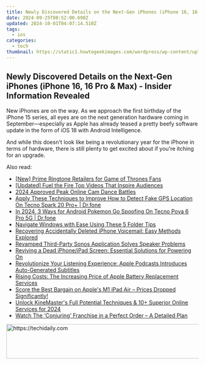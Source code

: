 ```yaml
---
title: Newly Discovered Details on the Next-Gen iPhones (iPhone 16, 16 Pro & Max) - Insider Information Revealed
date: 2024-09-25T08:52:00.698Z
updated: 2024-10-01T04:07:14.510Z
tags:
  - ios
categories:
  - tech
thumbnail: https://static1.howtogeekimages.com/wordpress/wp-content/uploads/2024/08/iphone16leaks-tn.jpg
---
```


## Newly Discovered Details on the Next-Gen iPhones (iPhone 16, 16 Pro & Max) - Insider Information Revealed

New iPhones are on the way. As we approach the first birthday of the iPhone 15 series, all eyes are on the next generation hardware coming in September—especially as Apple has already teased a pretty beefy software update in the form of iOS 18 with Android Intelligence.  
  
 And while this doesn't look like being a revolutionary year for the iPhone in terms of hardware, there is still plenty to get excited about if you're itching for an upgrade.

<ins class="adsbygoogle"
     style="display:block"
     data-ad-format="autorelaxed"
     data-ad-client="ca-pub-7571918770474297"
     data-ad-slot="1223367746"></ins>

<ins class="adsbygoogle"
     style="display:block"
     data-ad-client="ca-pub-7571918770474297"
     data-ad-slot="8358498916"
     data-ad-format="auto"
     data-full-width-responsive="true"></ins>

<span class="atpl-alsoreadstyle">Also read:</span>
<div><ul>
<li><a href="https://extra-approaches.techidaily.com/new-prime-ringtone-retailers-for-game-of-thrones-fans/"><u>[New] Prime Ringtone Retailers for Game of Thrones Fans</u></a></li>
<li><a href="https://facebook-video-footage.techidaily.com/updated-fuel-the-fire-top-videos-that-inspire-audiences/"><u>[Updated] Fuel the Fire Top Videos That Inspire Audiences</u></a></li>
<li><a href="https://digital-screen-recording.techidaily.com/2024-approved-peak-online-cam-dance-battles/"><u>2024 Approved Peak Online Cam Dance Battles</u></a></li>
<li><a href="https://fake-location.techidaily.com/apply-these-techniques-to-improve-how-to-detect-fake-gps-location-on-tecno-spark-20-proplus-drfone-by-drfone-virtual-android/"><u>Apply These Techniques to Improve How to Detect Fake GPS Location On Tecno Spark 20 Pro+ | Dr.fone</u></a></li>
<li><a href="https://pokemon-go-android.techidaily.com/in-2024-3-ways-for-android-pokemon-go-spoofing-on-tecno-pova-6-pro-5g-drfone-by-drfone-virtual-android/"><u>In 2024, 3 Ways for Android Pokemon Go Spoofing On Tecno Pova 6 Pro 5G | Dr.fone</u></a></li>
<li><a href="https://windows11.techidaily.com/navigate-windows-with-ease-using-these-5-folder-tips/"><u>Navigate Windows with Ease Using These 5 Folder Tips</u></a></li>
<li><a href="https://os-tips.techidaily.com/recovering-accidentally-deleted-iphone-voicemail-easy-methods-explored/"><u>Recovering Accidentally Deleted iPhone Voicemail: Easy Methods Explored</u></a></li>
<li><a href="https://os-tips.techidaily.com/revamped-third-party-sonos-application-solves-speaker-problems/"><u>Revamped Third-Party Sonos Application Solves Speaker Problems</u></a></li>
<li><a href="https://os-tips.techidaily.com/reviving-a-dead-iphoneipad-screen-essential-solutions-for-powering-on/"><u>Reviving a Dead iPhone/iPad Screen: Essential Solutions for Powering On</u></a></li>
<li><a href="https://os-tips.techidaily.com/revolutionize-your-listening-experience-apple-podcasts-introduces-auto-generated-subtitles/"><u>Revolutionize Your Listening Experience: Apple Podcasts Introduces Auto-Generated Subtitles</u></a></li>
<li><a href="https://os-tips.techidaily.com/rising-costs-the-increasing-price-of-apple-battery-replacement-services/"><u>Rising Costs: The Increasing Price of Apple Battery Replacement Services</u></a></li>
<li><a href="https://os-tips.techidaily.com/score-the-best-bargain-on-apples-m1-ipad-air-prices-dropped-significantly/"><u>Score the Best Bargain on Apple's M1 iPad Air – Prices Dropped Significantly!</u></a></li>
<li><a href="https://some-guidance.techidaily.com/unlock-kinemasters-full-potential-techniques-and-10plus-superior-online-services-for-2024/"><u>Unlock KineMaster's Full Potential Techniques & 10+ Superior Online Services for 2024</u></a></li>
<li><a href="https://techtrends.techidaily.com/watch-the-conjuring-franchise-in-a-perfect-order-a-detailed-plan/"><u>Watch The ‘Conjuring’ Franchise in a Perfect Order – A Detailed Plan</u></a></li>
</ul></div>

<!-- affiliate ads begin -->
<a href="https://malaysia-healthcare-travel-council.pxf.io/c/5597632/1557747/17382" target="_top" id="1557747">
  <img src="//a.impactradius-go.com/display-ad/17382-1557747" border="0" alt="https://techidaily.com" width="728" height="90"/>
</a>
<img height="0" width="0" src="https://malaysia-healthcare-travel-council.pxf.io/i/5597632/1557747/17382" style="position:absolute;visibility:hidden;" border="0" />
<!-- affiliate ads end -->

